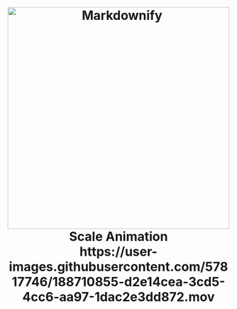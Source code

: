 
<h1 align="center">
  <br>
  <a href="http://www.amitmerchant.com/electron-markdownify"><img src="https://pbs.twimg.com/media/Eu7e3mQVgAImK2o.png" alt="Markdownify" width="500"></a>
  <br>
  Scale Animation
  <br>
  https://user-images.githubusercontent.com/57817746/188710855-d2e14cea-3cd5-4cc6-aa97-1dac2e3dd872.mov

</h1>







